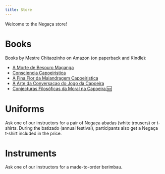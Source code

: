 ```yaml
---
title: Store
---
```


Welcome to the Negaça store!

# Books

Books by Mestre Chitaozinho on Amazon (on paperback and Kindle):
* [A Morte de Besouro Maganga](https://www.amazon.co.uk/Morte-Besouro-Manganga-Mestre-Chitaozinho/dp/153684876X/ref=sr_1_1?ie=UTF8&qid=1537865316&sr=8-1&keywords=mestre+Chitaozinho)
* [Consciencia Capoeiristica](https://www.amazon.co.uk/Consciencia-Capoeiristica-Mestre-Chitaozinho/dp/1541071239/ref=sr_1_3?ie=UTF8&qid=1537865316&sr=8-3&keywords=mestre+Chitaozinho)
* [A Fina Flor da Malandragem Capoeiristica](https://www.amazon.co.uk/Fina-Flor-Malandragem-Capoeiristica/dp/1987774329/ref=sr_1_2?ie=UTF8&qid=1537865316&sr=8-2&keywords=mestre+Chitaozinho)
* [A Arte da Conversacao do Jogo da Capoeira](https://www.amazon.co.uk/Arte-Conversacao-Jogo-Capoeira/dp/1726228592/ref=sr_1_4?ie=UTF8&qid=1537865316&sr=8-4&keywords=mestre+Chitaozinho)
* [Conjecturas Filosóficas da Moral na Capoeira 🆕](https://www.amazon.co.uk/dp/B083XS1C8B)

# Uniforms

Ask one of our instructors for a pair of Negaça abadas (white trousers) or t-shirts. During the batizado (annual festival), participants also get a Negaça t-shirt included in the price.

# Instruments

Ask one of our instructors for a made-to-order berimbau.


